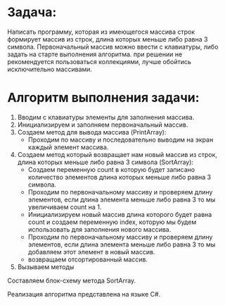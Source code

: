 # Задача: 
Написать программу, которая из имеющегося массива строк формирует массив из строк, длина которых меньше либо равна 3 символа. 
Первоначальный массив можно ввести с клавиатуры, либо задать на старте выполнения алгоритма. при решении не рекомендуется пользоваться коллекциями, лучше обойтись исключительно массивами.

# Алгоритм выполнения задачи: 
1. Вводим с клавиатуры элементы для заполнения массива.
2. Инициализируем и заполняем первоначальный массив.
3. Создаем метод для вывода массива (PrintArray):
    * Проходим по массиву и последовательно выводим на экран каждый элемент массива.
4. Создаем метод который возвращает нам новый массив из строк, длина которых меньше либо равна 3 символа (SortArray):
    * Создаем переменную count в которую будет записано количество элементов длина которых меньше либо равна 3 символа.     
    * Проходим по первоначальному массиву и проверяем длину элементов, если длина элемента меньше либо равна 3 то мы увеличиваем count на 1.
    * Инициализируем новый массив длина которого будет равна count и создаем переменную index, которую мы будем использовать для заполнения нового массива.
    * Проходим по первоначальному массиву и проверяем длину элементов, если длина элемента меньше либо равна 3 то мы добавляем этот элемент в новый массив.
    * возвращаем отсортированный массив.
5. Вызываем методы     


Составляем блок-схему метода SortArray.

Реализация алгоритма представлена на языке C#.